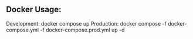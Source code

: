 ## Docker Usage:

Development: docker compose up
Production: docker compose -f docker-compose.yml -f docker-compose.prod.yml up -d
